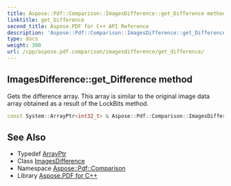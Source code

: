 ```yaml
---
title: Aspose::Pdf::Comparison::ImagesDifference::get_Difference method
linktitle: get_Difference
second_title: Aspose.PDF for C++ API Reference
description: 'Aspose::Pdf::Comparison::ImagesDifference::get_Difference method. Gets the difference array. This array is similar to the original image data array obtained as a result of the LockBits method in C++.'
type: docs
weight: 300
url: /cpp/aspose.pdf.comparison/imagesdifference/get_difference/
---
```

## ImagesDifference::get_Difference method


Gets the difference array. This array is similar to the original image data array obtained as a result of the LockBits method.

```cpp
const System::ArrayPtr<int32_t> & Aspose::Pdf::Comparison::ImagesDifference::get_Difference() const
```

## See Also

* Typedef [ArrayPtr](../../../system/arrayptr/)
* Class [ImagesDifference](../)
* Namespace [Aspose::Pdf::Comparison](../../)
* Library [Aspose.PDF for C++](../../../)
